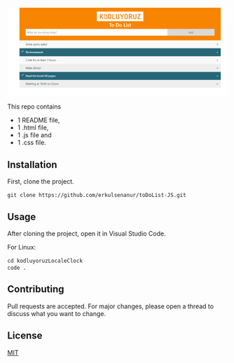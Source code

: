 
![toDoList](toDoList-JS.png)

This repo contains 
+ 1 README file, 
+ 1 .html file, 
+ 1 .js file and 
+ 1 .css file.


## Installation
First, clone the project.
```
git clone https://github.com/erkulsenanur/toDoList-JS.git
```

## Usage
After cloning the project, open it in Visual Studio Code.

For Linux:
```
cd kodluyoruzLocaleClock
code .
```

## Contributing
Pull requests are accepted. For major changes, please open a thread to discuss what you want to change.

## License
[MIT](https://choosealicense.com/licenses/mit/)
